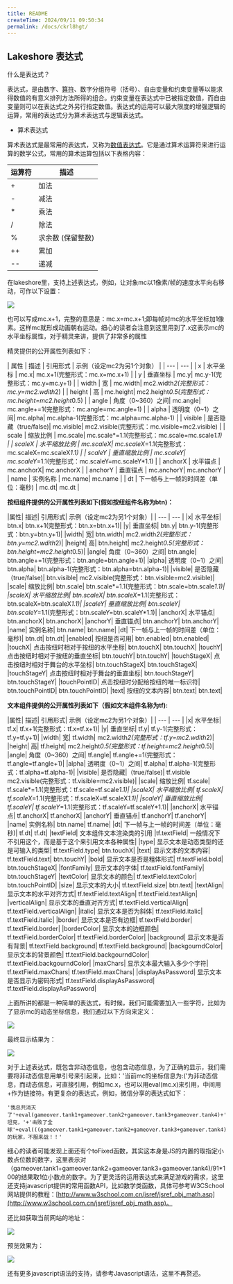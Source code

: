 ```yaml
---
title: README
createTime: 2024/09/11 09:50:34
permalink: /docs/ckrl8hgt/
---
```

## Lakeshore 表达式

什么是表达式？

表达式，是由数字、[算符](http://baike.baidu.com/view/271856.htm)、数字分组符号（括号）、自由变量和约束变量等以能求得数值的有意义排列方法所得的组合。约束变量在表达式中已被指定数值，而自由变量则可以在表达式之外另行指定数值。表达式的运用可以最大限度的增强逻辑的运算，常用的表达式分为算术表达式与逻辑表达式。

* 算术表达式

算术表达式是最常用的表达式，又称为[数值表达式](http://baike.baidu.com/view/703179.htm)。它是通过算术运算符来进行运算的数学公式，常用的算术运算包括以下表格内容：


| 运算符 | 描述 |
| --- | --- |
| +	| 加法 |  
| -	| 减法 | 
| *	| 乘法 | 
| /	| 除法 | 
| %	| 求余数 (保留整数) | 
| ++ | 累加 | 
| -- | 递减 | 

在lakeshore里，支持上述表达式，例如，让对象mc以1像素/帧的速度水平向右移动，可作以下设置：

![](56b1cb73f181c.png)

也可以写成mc.x+1，完整的意思是：mc.x=mc.x+1;即每帧对mc的水平坐标加1像素。这样mc就形成动画朝右运动。细心的读者会注意到这里用到了.x这表示mc的水平坐标属性，对于精灵来讲，提供了非常多的属性

精灵提供的公开属性列表如下：

| 属性 |	描述 |	引用形式 |	示例（设定mc2为另1个对象） |
| --- | --- |
| x |	水平坐标 |	mc.x|	mc.x+1(完整形式：mc.x=mc.x+1) |
| y |	垂直坐标 |	mc.y|	mc.y-1(完整形式：mc.y=mc.y+1) |
| width |	宽 |	mc.width|	mc2.width*2(完整形式：mc.y=mc2.wdith*2) |
| height |	高 |	mc.height|	mc2.height*0.5(完整形式：mc.height=mc2.height*0.5) |
| angle |	角度（0~360）之间|	mc.angle|	mc.angle+=1(完整形式：mc.angle=mc.angle+1) |
| alpha |	透明度（0~1）之间|	mc.alpha|	mc.alpha-1(完整形式：mc.alpha=mc.alpha-1) |
| visible |	是否隐藏（true/false)|	mc.visible|	mc2.visible(完整形式：mc.visible=mc2.visible) |
| scale |	缩放比例 |	mc.scale|	mc.scale*=1.1(完整形式：mc.scale=mc.scale*1.1) |
| scaleX |	水平缩放比例 |	mc.scaleX|	mc.scaleX*=1.1(完整形式：mc.scaleX=mc.scaleX*1.1) |
| scaleY |	垂直缩放比例 |	mc.scaleY|	mc.scaleY*=1.1(完整形式：mc.scaleY=mc.scaleY*1.1) |
| anchorX |	水平锚点 |	mc.anchorX|	mc.anchorX |
| anchorY |	垂直锚点 |	mc.anchorY|	mc.anchorY |
| name |	实例名称 |	mc.name|	mc.name |
| dt |	下一帧与上一帧的时间差（单位：毫秒) |	mc.dt|	mc.dt |


**按纽组件提供的公开属性列表如下(假如按纽组件名称为btn)：**


|属性|	描述|	引用形式|	示例（设定mc2为另1个对象）|
| --- | --- |
|x|	水平坐标|	btn.x|	btn.x+1(完整形式：btn.x=btn.x+1)|
|y|	垂直坐标|	btn.y|	btn.y-1(完整形式：btn.y=btn.y+1)|
|width|	宽|	btn.width|	mc2.width*2(完整形式：btn.y=mc2.wdith*2)|
|height|	高|	btn.height|	mc2.height*0.5(完整形式：btn.height=mc2.height*0.5)|
|angle|	角度（0~360）之间|	btn.angle|	btn.angle+=1(完整形式：btn.angle=btn.angle+1)|
|alpha|	透明度（0~1）之间|	btn.alpha|	btn.alpha-1(完整形式：btn.alpha=btn.alpha-1)|
|visible|	是否隐藏（true/false)|	btn.visible|	mc2.visible(完整形式：btn.visible=mc2.visible)|
|scale|	缩放比例|	btn.scale|	btn.scale*=1.1(完整形式：btn.scale=btn.scale*1.1)|
|scaleX|	水平缩放比例|	btn.scaleX|	btn.scaleX*=1.1(完整形式：btn.scaleX=btn.scaleX*1.1)|
|scaleY|	垂直缩放比例|	btn.scaleY|	btn.scaleY*=1.1(完整形式：btn.scaleY=btn.scaleY*1.1)|
|anchorX|	水平锚点|	btn.anchorX|	btn.anchorX|
|anchorY|	垂直锚点|	btn.anchorY|	btn.anchorY|
|name|	实例名称|	btn.name|	btn.name|
|dt|	下一帧与上一帧的时间差（单位：毫秒)|	btn.dt|	btn.dt|
|enabled|	按纽是否可用|	btn.enabled|	btn.enabled|
|touchX|	点击按纽时相对于按纽的水平坐标|	btn.touchX|	btn.touchX|
|touchY|	点击按纽时相对于按纽的垂直坐标|	btn.touchY|	btn.touchY|
|touchStageX|	点击按纽时相对于舞台的水平坐标|	btn.touchStageX|	btn.touchStageX|
|touchStageY|	点击按纽时相对于舞台的垂直坐标|	btn.touchStageY|	btn.touchStageY|
|touchPointID|	点击按纽时分配给按纽的唯一标识符|	btn.touchPointID|	btn.touchPointID|
|text|	按纽的文本内容|	btn.text|	btn.text|

**文本组件提供的公开属性列表如下（假如文本组件名称为tf):**

|属性|	描述|	引用形式| 示例（设定mc2为另1个对象）|
| --- | --- |
|x|	水平坐标|	tf.x|	tf.x+1(完整形式：tf.x=tf.x+1)|
|y|	垂直坐标|	tf.y|	tf.y-1(完整形式：tf.y=tf.y+1)|
|width|	宽|	tf.width|	mc2.width*2(完整形式：tf.y=mc2.wdith*2)|
|height|	高|	tf.height|	mc2.height*0.5(完整形式：tf.height=mc2.height*0.5)|
|angle|	角度（0~360）之间|	tf.angle|	tf.angle+=1(完整形式：tf.angle=tf.angle+1)|
|alpha|	透明度（0~1）之间|	tf.alpha|	tf.alpha-1(完整形式：tf.alpha=tf.alpha-1)|
|visible|	是否隐藏|（true/false)|	tf.visible	mc2.visible(完整形式：tf.visible=mc2.visible)|
|scale|	缩放比例|	tf.scale|	tf.scale*=1.1(完整形式：tf.scale=tf.scale*1.1)|
|scaleX|	水平缩放比例|	tf.scaleX|	tf.scaleX*=1.1(完整形式：tf.scaleX=tf.scaleX*1.1)|
|scaleY|	垂直缩放比例|	tf.scaleY|	tf.scaleY*=1.1(完整形式：tf.scaleY=tf.scaleY*1.1)|
|anchorX|	水平锚点|	tf.anchorX|	tf.anchorX|
|anchorY|	垂直锚点|	tf.anchorY|	tf.anchorY|
|name|	实例名称|	btn.name|	tf.name|
|dt|	下一帧与上一帧的时间差（单位：毫秒)|	tf.dt|	tf.dt|
|textField|	文本组件文本渲染类的引用 |tf.textField|	一般情况下不引用这个，而是基于这个来引用文本各种属性|
|type|	显示文本是动态类型的还是可输入的类型|	tf.textField.type|	btn.touchX|
|text|	显示文本的文本内容|	tf.textField.text|	btn.touchY|
|bold|	显示文本是否是粗体形式|	tf.textField.bold|	btn.touchStageX|
|fontFamily|	显示文本的字体|	tf.textField.fontFamily|	btn.touchStageY|
|textColor|	显示文本的颜色|	tf.textField.textColor|	btn.touchPointID|
|size|	显示文本的大小|	tf.textField.size|	btn.text|
|textAlign|	显示文本的水平对齐方式|	tf.textField.textAlign|	tf.textField.textAlign|
|verticalAlign|	显示文本的垂直对齐方式|	tf.textField.verticalAlign|	tf.textField.verticalAlign|
|italic|	显示文本是否为斜体|	tf.textField.italic|	tf.textField.italic|
|border|	显示文本是否有边框|	tf.textField.border|	tf.textField.border|
|borderColor|	显示文本的边框颜色|	tf.textField.borderColor|	tf.textField.borderColor|
|background|	显示文本是否有背景|	tf.textField.background|	tf.textField.background|
|backgourndColor|	显示文本的背景颜色|	tf.textField.backgourndColor|	tf.textField.backgourndColor|
|maxChars|	显示文本最大输入多少个字符|	tf.textField.maxChars|	tf.textField.maxChars|
|displayAsPassword|	显示文本是否显示为密码形式|	tf.textField.displayAsPassword|	tf.textField.displayAsPassword|

上面所讲的都是一种简单的表达式，有时候，我们可能需要加入一些字符，比如为了显示mc的动态坐标信息，我们通过以下方向来定义：

![](56b1cb7420d5c.png)

最终显示结果为：

![](56b1cb743d12a.png)

对于上述表达式，既包含非动态信息，也包含动态信息，为了正确的显示，我们需要将非动态信息用单引号来引起来，比如：'当前mc的坐标信息为:('为非动态信息，而动态信息，可直接引用，例如mc.x，也可以用eval(mc.x)来引用，中间用+作为链接符。有更复杂的表达式，例如，微信分享的表达式如下：

```
'我总共消灭了'+eval(gameover.tank1+gameover.tank2+gameover.tank3+gameover.tank4)+'个坦克，'+'击败了全球'+eval(((gameover.tank1+gameover.tank2+gameover.tank3+gameover.tank4)/91*100).toFixed(1))+'%的玩家，不服来战！！'
```

细心的读者可能发现上面还有个toFixed函数，其实这本身是JS的内置的取指定小数点位数的数字，这里表示对（gameover.tank1+gameover.tank2+gameover.tank3+gameover.tank4)/91*100的结果取1位小数点的数字。为了更灵活的运用表达式来满足游戏的需求，这里还支持javascript提供的常用函数API，比如数学类函数，具体可参考W3CSchool网站提供的教程：[http://www.w3school.com.cn/jsref/jsref_obj_math.asp](http://www.w3school.com.cn/jsref/jsref_obj_math.asp)。

还比如获取当前网站的地址：

![](56b1cb7464ad4.png)

预览效果为：

![](56b1cb74911ab.png)

还有更多javascript语法的支持，请参考Javascript语法，这里不再赘述。
